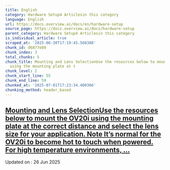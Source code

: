 ```yaml
---
title: English
category: Hardware Setup4 Articlesin this category
language: English
url: https://docs.overview.ai/docs/en/hardware-setup
source_page: https://docs.overview.ai/docs/hardware-setup
parent_category: Hardware Setup4 Articlesin this category
is_individual_article: true
scraped_at: '2025-06-30T17:19:45.568388'
chunk_id: d6877e89
chunk_index: 3
total_chunks: 5
chunk_title: Mounting and Lens SelectionUse the resources below to mount the OV20i
  using the mounting plate at t
chunk_level: 2
chunk_start_line: 55
chunk_end_line: 59
chunked_at: '2025-07-01T17:23:34.400366'
chunking_method: header_based
---
```


## [Mounting and Lens SelectionUse the resources below to mount the OV20i using the mounting plate at the correct distance and select the lens size for your application. Note It’s normal for the OV20i to become hot to touch when powered. For high temperature environments, ...](/docs/mounting-and-mechanical)

Updated on : 26 Jun 2025
